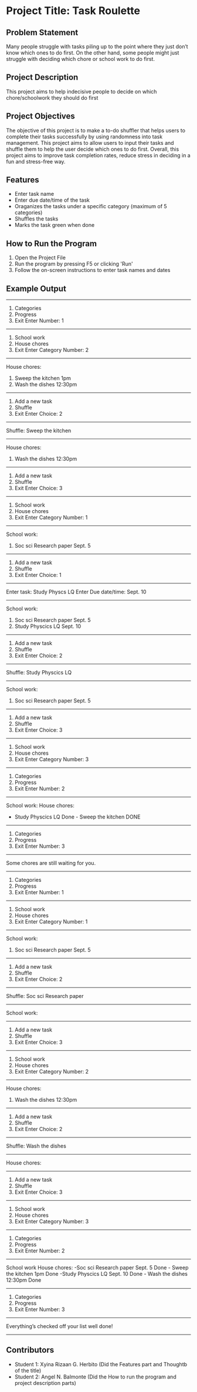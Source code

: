 # Project Title: Task Roulette


## Problem Statement
Many people struggle with tasks piling up to the point where they just don’t know which ones to do first. On the other hand, some people might just struggle with deciding which chore or school work to do first.

## Project Description
  This project aims to help indecisive people to decide on which chore/schoolwork they should do first

## Project Objectives
  The objective of this project is to make a to-do shuffler that helps users to complete their tasks successfully by using randomness into task management. This project aims to allow users to input their tasks and shuffle them to help the user decide which ones to do first. Overall, this project aims to improve task completion rates, reduce stress in deciding in a fun and stress-free way.

## Features
  - Enter task name
  - Enter due date/time of the task
  - Oraganizes the tasks under a specific category (maximum of 5 categories)
  - Shuffles the tasks
  - Marks the task green when done

## How to Run the Program
1. Open the Project File
2. Run the program by pressing F5 or clicking 'Run' 
3. Follow the on-screen instructions to enter task names and dates

## Example Output
---------------------------------------------------------------------------
1. Categories
2. Progress
3. Exit
Enter Number: 1
--------------------------------------------------------------------------
1. School work
2. House chores
3. Exit
Enter Category Number: 2

--------------------------------------------------------------------------
 House chores:
1. Sweep the kitchen   1pm
2. Wash the dishes     12:30pm
                                        
-------------------------------------------------------------------------
1. Add a new task
2. Shuffle
3. Exit
Enter Choice: 2

--------------------------------------------------------------------------
Shuffle: Sweep the kitchen

--------------------------------------------------------------------------
House chores:
1. Wash the dishes     12:30pm
--------------------------------------------------------------------------                                 

1. Add a new task
2. Shuffle
3. Exit
Enter Choice: 3
---------------------------------------------------------------------------
1. School work
2. House chores
3. Exit
Enter Category Number: 1
---------------------------------------------------------------------------
School work:                             
1. Soc sci Research paper Sept. 5 
---------------------------------------------------------------------------
1. Add a new task
2. Shuffle
3. Exit
Enter Choice: 1
---------------------------------------------------------------------------
Enter task: Study Physcs LQ
Enter Due date/time: Sept. 10

--------------------------------------------------------------------------
School work:                                
1. Soc sci Research paper Sept. 5             
2. Study Physcics LQ      Sept. 10  
--------------------------------------------------------------------------
1. Add a new task
2. Shuffle
3. Exit
Enter Choice: 2
-------------------------------------------------------------------------
Shuffle: Study Physcics LQ

------------------------------------------------------------------------
School work:                                
1. Soc sci Research paper Sept. 5             
-------------------------------------------------------------------------

1. Add a new task
2. Shuffle
3. Exit
Enter Choice: 3
------------------------------------------------------------------------
1. School work
2. House chores
3. Exit
Enter Category Number: 3
------------------------------------------------------------------------
1. Categories
2. Progress
3. Exit
Enter Number: 2
------------------------------------------------------------------------
School work:                                House chores:
- Study Physcics LQ   Done                 - Sweep the kitchen       DONE
------------------------------------------------------------------------
1. Categories
2. Progress
3. Exit
Enter Number: 3
------------------------------------------------------------------------
Some chores are still waiting for you.

------------------------------------------------------------------------
1. Categories
2. Progress
3. Exit
Enter Number: 1
------------------------------------------------------------------------
1. School work
2. House chores
3. Exit
Enter Category Number: 1
------------------------------------------------------------------------
School work:                                
1. Soc sci Research paper Sept. 5
------------------------------------------------------------------------
1. Add a new task
2. Shuffle
3. Exit
Enter Choice: 2
-----------------------------------------------------------------------
Shuffle: Soc sci Research paper

-----------------------------------------------------------------------
School work:

-----------------------------------------------------------------------
1. Add a new task
2. Shuffle
3. Exit
Enter Choice: 3
----------------------------------------------------------------------
1. School work
2. House chores
3. Exit
Enter Category Number: 2
---------------------------------------------------------------------
House chores:  
1. Wash the dishes     12:30pm
---------------------------------------------------------------------
1. Add a new task
2. Shuffle
3. Exit
Enter Choice: 2
---------------------------------------------------------------------
Shuffle: Wash the dishes

---------------------------------------------------------------------
House chores:  

---------------------------------------------------------------------
1. Add a new task
2. Shuffle
3. Exit
Enter Choice: 3
---------------------------------------------------------------------
1. School work
2. House chores
3. Exit
Enter Category Number: 3
---------------------------------------------------------------------
1. Categories
2. Progress
3. Exit
Enter Number: 2
---------------------------------------------------------------------
School work                                      House chores:
-Soc sci Research paper Sept. 5   Done          - Sweep the kitchen 1pm     Done
-Study Physcics LQ      Sept. 10  Done          - Wash the dishes   12:30pm Done

---------------------------------------------------------------------
1. Categories
2. Progress
3. Exit
Enter Number: 3
--------------------------------------------------------------------
Everything’s checked off your list well done!

--------------------------------------------------------------------


## Contributors
- Student 1: Xyina Rizaan G. Herbito (Did the Features part and Thoughtb of the title)
- Student 2: Angel N. Balmonte (Did the How to run the program and project description parts)




